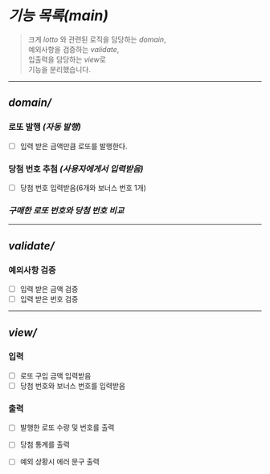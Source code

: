 # _기능 목록(main)_

>크게
>*lotto* 와 관련된 로직을 담당하는 _domain_,   
>예외사항을 검증하는 _validate_,   
>입출력을 담당하는 *view*로   
>기능을 분리했습니다.
---

## _domain/_
### 로또 발행 _(자동 발행)_
+ [ ] 입력 받은 금액만큼 로또를 발행한다.
### 당첨 번호 추첨 _(사용자에게서 입력받음)_
- [ ] 당첨 번호 입력받음(6개와 보너스 번호 1개)
### _구매한 로또 번호와 당첨 번호 비교_

---

## _validate/_
### 예외사항 검증
+ [ ] 입력 받은 금액 검증
+ [ ] 입력 받은 번호 검증

---

## _view/_
### 입력
+ [ ] 로또 구입 금액 입력받음
+ [ ] 당첨 번호와 보너스 번호를 입력받음
### 출력
+ [ ] 발행한 로또 수량 및 번호를 출력
+ [ ] 당첨 통계를 출력
+ [ ] 예외 상황시 에러 문구 출력



